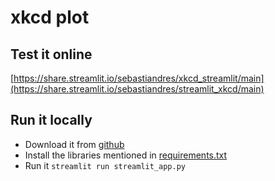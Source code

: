 # xkcd plot

## Test it online

[https://share.streamlit.io/sebastiandres/xkcd_streamlit/main](https://share.streamlit.io/sebastiandres/streamlit_xkcd/main)

## Run it locally

* Download it from [github](https://github.com/sebastiandres/streamlit_xkcd)
* Install the libraries mentioned in [requirements.txt](https://github.com/sebastiandres/streamlit_xkcd/blob/main/requirements.txt)
* Run it
```streamlit run streamlit_app.py```
